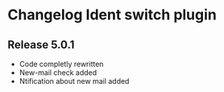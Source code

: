 # Changelog Ident switch plugin

## Release 5.0.1

- Code completly rewritten
- New-mail check added
- Ntification about new mail added

